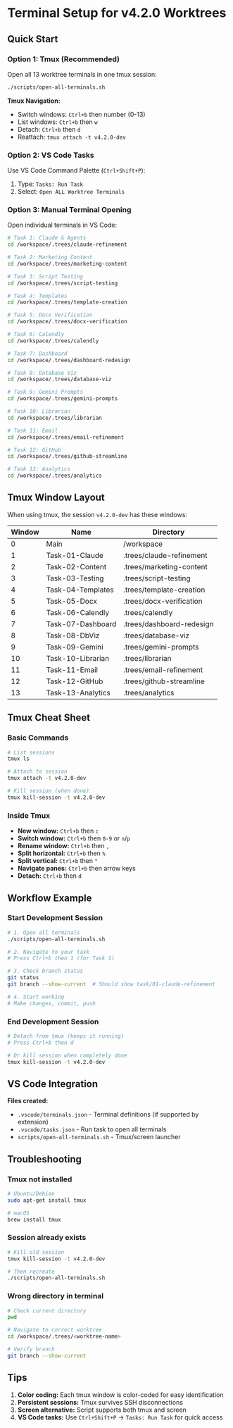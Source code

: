 # Terminal Setup for v4.2.0 Worktrees

## Quick Start

### Option 1: Tmux (Recommended)
Open all 13 worktree terminals in one tmux session:

```bash
./scripts/open-all-terminals.sh
```

**Tmux Navigation:**
- Switch windows: `Ctrl+b` then number (0-13)
- List windows: `Ctrl+b` then `w`
- Detach: `Ctrl+b` then `d`
- Reattach: `tmux attach -t v4.2.0-dev`

### Option 2: VS Code Tasks
Use VS Code Command Palette (`Ctrl+Shift+P`):
1. Type: `Tasks: Run Task`
2. Select: `Open ALL Worktree Terminals`

### Option 3: Manual Terminal Opening
Open individual terminals in VS Code:

```bash
# Task 1: Claude & Agents
cd /workspace/.trees/claude-refinement

# Task 2: Marketing Content
cd /workspace/.trees/marketing-content

# Task 3: Script Testing
cd /workspace/.trees/script-testing

# Task 4: Templates
cd /workspace/.trees/template-creation

# Task 5: Docx Verification
cd /workspace/.trees/docx-verification

# Task 6: Calendly
cd /workspace/.trees/calendly

# Task 7: Dashboard
cd /workspace/.trees/dashboard-redesign

# Task 8: Database Viz
cd /workspace/.trees/database-viz

# Task 9: Gemini Prompts
cd /workspace/.trees/gemini-prompts

# Task 10: Librarian
cd /workspace/.trees/librarian

# Task 11: Email
cd /workspace/.trees/email-refinement

# Task 12: GitHub
cd /workspace/.trees/github-streamline

# Task 13: Analytics
cd /workspace/.trees/analytics
```

## Tmux Window Layout

When using tmux, the session `v4.2.0-dev` has these windows:

| Window | Name | Directory |
|--------|------|-----------|
| 0 | Main | /workspace |
| 1 | Task-01-Claude | .trees/claude-refinement |
| 2 | Task-02-Content | .trees/marketing-content |
| 3 | Task-03-Testing | .trees/script-testing |
| 4 | Task-04-Templates | .trees/template-creation |
| 5 | Task-05-Docx | .trees/docx-verification |
| 6 | Task-06-Calendly | .trees/calendly |
| 7 | Task-07-Dashboard | .trees/dashboard-redesign |
| 8 | Task-08-DbViz | .trees/database-viz |
| 9 | Task-09-Gemini | .trees/gemini-prompts |
| 10 | Task-10-Librarian | .trees/librarian |
| 11 | Task-11-Email | .trees/email-refinement |
| 12 | Task-12-GitHub | .trees/github-streamline |
| 13 | Task-13-Analytics | .trees/analytics |

## Tmux Cheat Sheet

### Basic Commands
```bash
# List sessions
tmux ls

# Attach to session
tmux attach -t v4.2.0-dev

# Kill session (when done)
tmux kill-session -t v4.2.0-dev
```

### Inside Tmux
- **New window:** `Ctrl+b` then `c`
- **Switch window:** `Ctrl+b` then `0-9` or `n`/`p`
- **Rename window:** `Ctrl+b` then `,`
- **Split horizontal:** `Ctrl+b` then `%`
- **Split vertical:** `Ctrl+b` then `"`
- **Navigate panes:** `Ctrl+b` then arrow keys
- **Detach:** `Ctrl+b` then `d`

## Workflow Example

### Start Development Session
```bash
# 1. Open all terminals
./scripts/open-all-terminals.sh

# 2. Navigate to your task
# Press Ctrl+b then 1 (for Task 1)

# 3. Check branch status
git status
git branch --show-current  # Should show task/01-claude-refinement

# 4. Start working
# Make changes, commit, push
```

### End Development Session
```bash
# Detach from tmux (keeps it running)
# Press Ctrl+b then d

# Or kill session when completely done
tmux kill-session -t v4.2.0-dev
```

## VS Code Integration

**Files created:**
- `.vscode/terminals.json` - Terminal definitions (if supported by extension)
- `.vscode/tasks.json` - Run task to open all terminals
- `scripts/open-all-terminals.sh` - Tmux/screen launcher

## Troubleshooting

### Tmux not installed
```bash
# Ubuntu/Debian
sudo apt-get install tmux

# macOS
brew install tmux
```

### Session already exists
```bash
# Kill old session
tmux kill-session -t v4.2.0-dev

# Then recreate
./scripts/open-all-terminals.sh
```

### Wrong directory in terminal
```bash
# Check current directory
pwd

# Navigate to correct worktree
cd /workspace/.trees/<worktree-name>

# Verify branch
git branch --show-current
```

## Tips

1. **Color coding:** Each tmux window is color-coded for easy identification
2. **Persistent sessions:** Tmux survives SSH disconnections
3. **Screen alternative:** Script supports both tmux and screen
4. **VS Code tasks:** Use `Ctrl+Shift+P` → `Tasks: Run Task` for quick access

